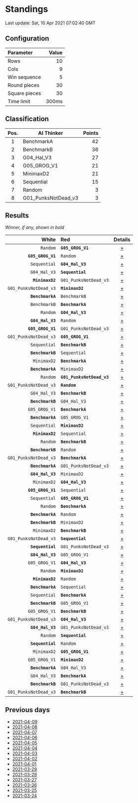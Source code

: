 # Standings

Last update: Sat, 10 Apr 2021 07:02:40 GMT

## Configuration

| Parameter      | Value             |
|:-------------- | ----------------: |
| Rows          | 10        |
| Cols          | 9        |
| Win sequence  | 5 |
| Round pieces  | 30  |
| Square pieces | 30 |
| Time limit    | 300ms     |

## Classification

| Pos. | AI Thinker | Points |
|:----:| ---------- | -----: |
| 1 | BenchmarkA | 42 |
| 2 | BenchmarkB | 36 |
| 3 | G04_Hal_V3 | 27 |
| 4 | G05_GROG_V1 | 21 |
| 5 | MinimaxD2 | 21 |
| 6 | Sequential | 15 |
| 7 | Random | 3 |
| 8 | G01_PunksNotDead_v3 | 3 |

## Results

_Winner, if any, shown in bold_

| White |   Red   | Details |
| -----:|:------- | :-----: |
| `Random` | **`G05_GROG_V1`** | [+](results/RandomvsG05_GROG_V1.txt) |
| **`G05_GROG_V1`** | `Random` | [+](results/G05_GROG_V1vsRandom.txt) |
| `Sequential` | **`G04_Hal_V3`** | [+](results/SequentialvsG04_Hal_V3.txt) |
| `G04_Hal_V3` | **`Sequential`** | [+](results/G04_Hal_V3vsSequential.txt) |
| **`MinimaxD2`** | `G01_PunksNotDead_v3` | [+](results/MinimaxD2vsG01_PunksNotDead_v3.txt) |
| `G01_PunksNotDead_v3` | **`MinimaxD2`** | [+](results/G01_PunksNotDead_v3vsMinimaxD2.txt) |
| **`BenchmarkA`** | `BenchmarkB` | [+](results/BenchmarkAvsBenchmarkB.txt) |
| `BenchmarkB` | **`BenchmarkA`** | [+](results/BenchmarkBvsBenchmarkA.txt) |
| `Random` | **`G04_Hal_V3`** | [+](results/RandomvsG04_Hal_V3.txt) |
| **`G04_Hal_V3`** | `Random` | [+](results/G04_Hal_V3vsRandom.txt) |
| **`G05_GROG_V1`** | `G01_PunksNotDead_v3` | [+](results/G05_GROG_V1vsG01_PunksNotDead_v3.txt) |
| `G01_PunksNotDead_v3` | **`G05_GROG_V1`** | [+](results/G01_PunksNotDead_v3vsG05_GROG_V1.txt) |
| `Sequential` | **`BenchmarkB`** | [+](results/SequentialvsBenchmarkB.txt) |
| **`BenchmarkB`** | `Sequential` | [+](results/BenchmarkBvsSequential.txt) |
| `MinimaxD2` | **`BenchmarkA`** | [+](results/MinimaxD2vsBenchmarkA.txt) |
| **`BenchmarkA`** | `MinimaxD2` | [+](results/BenchmarkAvsMinimaxD2.txt) |
| `Random` | **`G01_PunksNotDead_v3`** | [+](results/RandomvsG01_PunksNotDead_v3.txt) |
| `G01_PunksNotDead_v3` | **`Random`** | [+](results/G01_PunksNotDead_v3vsRandom.txt) |
| `G04_Hal_V3` | **`BenchmarkB`** | [+](results/G04_Hal_V3vsBenchmarkB.txt) |
| **`BenchmarkB`** | `G04_Hal_V3` | [+](results/BenchmarkBvsG04_Hal_V3.txt) |
| `G05_GROG_V1` | **`BenchmarkA`** | [+](results/G05_GROG_V1vsBenchmarkA.txt) |
| **`BenchmarkA`** | `G05_GROG_V1` | [+](results/BenchmarkAvsG05_GROG_V1.txt) |
| `Sequential` | **`MinimaxD2`** | [+](results/SequentialvsMinimaxD2.txt) |
| **`MinimaxD2`** | `Sequential` | [+](results/MinimaxD2vsSequential.txt) |
| `Random` | **`BenchmarkB`** | [+](results/RandomvsBenchmarkB.txt) |
| **`BenchmarkB`** | `Random` | [+](results/BenchmarkBvsRandom.txt) |
| `G01_PunksNotDead_v3` | **`BenchmarkA`** | [+](results/G01_PunksNotDead_v3vsBenchmarkA.txt) |
| **`BenchmarkA`** | `G01_PunksNotDead_v3` | [+](results/BenchmarkAvsG01_PunksNotDead_v3.txt) |
| **`G04_Hal_V3`** | `MinimaxD2` | [+](results/G04_Hal_V3vsMinimaxD2.txt) |
| `MinimaxD2` | **`G04_Hal_V3`** | [+](results/MinimaxD2vsG04_Hal_V3.txt) |
| **`G05_GROG_V1`** | `Sequential` | [+](results/G05_GROG_V1vsSequential.txt) |
| `Sequential` | **`G05_GROG_V1`** | [+](results/SequentialvsG05_GROG_V1.txt) |
| `Random` | **`BenchmarkA`** | [+](results/RandomvsBenchmarkA.txt) |
| **`BenchmarkA`** | `Random` | [+](results/BenchmarkAvsRandom.txt) |
| **`BenchmarkB`** | `MinimaxD2` | [+](results/BenchmarkBvsMinimaxD2.txt) |
| `MinimaxD2` | **`BenchmarkB`** | [+](results/MinimaxD2vsBenchmarkB.txt) |
| `G01_PunksNotDead_v3` | **`Sequential`** | [+](results/G01_PunksNotDead_v3vsSequential.txt) |
| **`Sequential`** | `G01_PunksNotDead_v3` | [+](results/SequentialvsG01_PunksNotDead_v3.txt) |
| **`G04_Hal_V3`** | `G05_GROG_V1` | [+](results/G04_Hal_V3vsG05_GROG_V1.txt) |
| `G05_GROG_V1` | **`G04_Hal_V3`** | [+](results/G05_GROG_V1vsG04_Hal_V3.txt) |
| `Random` | **`MinimaxD2`** | [+](results/RandomvsMinimaxD2.txt) |
| **`MinimaxD2`** | `Random` | [+](results/MinimaxD2vsRandom.txt) |
| **`BenchmarkA`** | `Sequential` | [+](results/BenchmarkAvsSequential.txt) |
| `Sequential` | **`BenchmarkA`** | [+](results/SequentialvsBenchmarkA.txt) |
| **`BenchmarkB`** | `G05_GROG_V1` | [+](results/BenchmarkBvsG05_GROG_V1.txt) |
| `G05_GROG_V1` | **`BenchmarkB`** | [+](results/G05_GROG_V1vsBenchmarkB.txt) |
| `G01_PunksNotDead_v3` | **`G04_Hal_V3`** | [+](results/G01_PunksNotDead_v3vsG04_Hal_V3.txt) |
| **`G04_Hal_V3`** | `G01_PunksNotDead_v3` | [+](results/G04_Hal_V3vsG01_PunksNotDead_v3.txt) |
| `Random` | **`Sequential`** | [+](results/RandomvsSequential.txt) |
| **`Sequential`** | `Random` | [+](results/SequentialvsRandom.txt) |
| `MinimaxD2` | **`G05_GROG_V1`** | [+](results/MinimaxD2vsG05_GROG_V1.txt) |
| `G05_GROG_V1` | **`MinimaxD2`** | [+](results/G05_GROG_V1vsMinimaxD2.txt) |
| **`BenchmarkA`** | `G04_Hal_V3` | [+](results/BenchmarkAvsG04_Hal_V3.txt) |
| `G04_Hal_V3` | **`BenchmarkA`** | [+](results/G04_Hal_V3vsBenchmarkA.txt) |
| **`BenchmarkB`** | `G01_PunksNotDead_v3` | [+](results/BenchmarkBvsG01_PunksNotDead_v3.txt) |
| `G01_PunksNotDead_v3` | **`BenchmarkB`** | [+](results/G01_PunksNotDead_v3vsBenchmarkB.txt) |

## Previous days

* [2021-04-09](../2021-04-09/standings.md)
* [2021-04-08](../2021-04-08/standings.md)
* [2021-04-07](../2021-04-07/standings.md)
* [2021-04-06](../2021-04-06/standings.md)
* [2021-04-05](../2021-04-05/standings.md)
* [2021-04-04](../2021-04-04/standings.md)
* [2021-04-03](../2021-04-03/standings.md)
* [2021-04-02](../2021-04-02/standings.md)
* [2021-04-01](../2021-04-01/standings.md)
* [2021-03-29](../2021-03-29/standings.md)
* [2021-03-28](../2021-03-28/standings.md)
* [2021-03-27](../2021-03-27/standings.md)
* [2021-03-26](../2021-03-26/standings.md)
* [2021-03-25](../2021-03-25/standings.md)
* [2021-03-24](../2021-03-24/standings.md)
